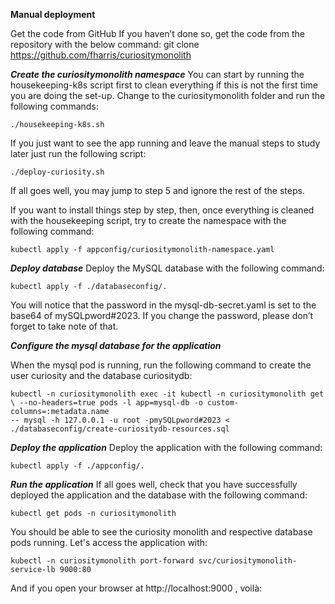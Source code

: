 **Manual deployment**

Get the code from GitHub If you haven’t done so, get the code from the repository with the below command:
git clone https://github.com/fharris/curiositymonolith

***Create the curiositymonolith namespace***
You can start by running the housekeeping-k8s script first to clean everything if this is not the first time you are doing the set-up. Change to the curiositymonolith folder and run the following commands:

```
./housekeeping-k8s.sh
```

If you just want to see the app running and leave the manual steps to study later just run the following script:

```
./deploy-curiosity.sh
```

If all goes well, you may jump to step 5 and ignore the rest of the steps.

If you want to install things step by step, then, once everything is cleaned with the housekeeping script, try to create the namespace with the following command:

```
kubectl apply -f appconfig/curiositymonolith-namespace.yaml
```

***Deploy database***
Deploy the MySQL database with the following command:

```
kubectl apply -f ./databaseconfig/.
```

You will notice that the password in the mysql-db-secret.yaml is set to the base64 of mySQLpword#2023. If you change the password, please don’t forget to take note of that.

***Configure the mysql database for the application***

When the mysql pod is running, run the following command to create the user curiosity and the database curiositydb:

```
kubectl -n curiositymonolith exec -it kubectl -n curiositymonolith get \ --no-headers=true pods -l app=mysql-db -o custom-columns=:metadata.name
-- mysql -h 127.0.0.1 -u root -pmySQLpword#2023 < ./databaseconfig/create-curiositydb-resources.sql
```

***Deploy the application***
Deploy the application with the following command:

```
kubectl apply -f ./appconfig/.
```

***Run the application***
If all goes well, check that you have successfully deployed the application and the database with the following command:

```
kubectl get pods -n curiositymonolith
```

You should be able to see the curiosity monolith and respective database pods running. Let's access the application with:

```
kubectl -n curiositymonolith port-forward svc/curiositymonolith-service-lb 9000:80
```

And if you open your browser at http://localhost:9000 , voilà:


